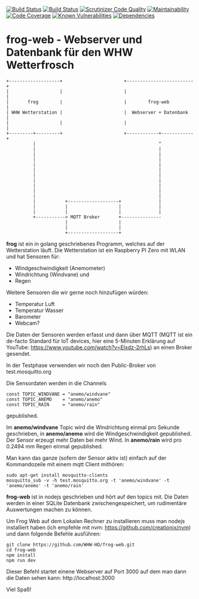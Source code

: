 [![Build Status](https://scrutinizer-ci.com/g/WHW-HD/frog-web/badges/build.png?b=master)](https://scrutinizer-ci.com/g/WHW-HD/frog-web/build-status/master)
[![Build Status](https://travis-ci.org/WHW-HD/frog-web.svg?branch=master)](https://travis-ci.org/WHW-HD/frog-web)
[![Scrutinizer Code Quality](https://scrutinizer-ci.com/g/WHW-HD/frog-web/badges/quality-score.png?b=master)](https://scrutinizer-ci.com/g/WHW-HD/frog-web/?branch=master)
[![Maintainability](https://api.codeclimate.com/v1/badges/77fd1061c8d28af970e7/maintainability)](https://codeclimate.com/github/WHW-HD/frog-web/maintainability)
[![Code Coverage](https://scrutinizer-ci.com/g/WHW-HD/frog-web/badges/coverage.png?b=master)](https://scrutinizer-ci.com/g/WHW-HD/frog-web/?branch=master)
[![Known Vulnerabilities](https://snyk.io/test/github/WHW-HD/frog-web/badge.svg)](https://snyk.io/test/github/WHW-HD/frog-web)
[![Dependencies](https://david-dm.org/WHW-HD/frog-web.svg)](https://david-dm.org/WHW-HD/frog-web.svg)

# frog-web - Webserver und Datenbank für den WHW Wetterfrosch

~~~~
+-------------------+                       +-------------------------+
|                   |                       |                         |
|       frog        |                       |        frog-web         |
| WHW Wetterstation |                       |  Webserver + Datenbank  |
|                   |                       |                         |
+---------+---------+                       +------------+------------+
          |                                              ^
          |                                              |
          |                                              |
          |                                              |
          |                                              |
          |                                              |
          |                                              |
          |                                              |
          |                                              |
          |                                              |
          |                                              |
          |           +-------------------+              |
          |           |                   |              |
          |           |                   |              |
          +-----------> MQTT Broker       +---------------
                      |                   |
                      |                   |
                      +-------------------+
~~~~

__frog__ ist ein in golang geschriebenes Programm, welches auf der Wetterstation läuft. Die Wetterstation ist ein 
Raspberry PI Zero mit WLAN und hat Sensoren für:

 - Windgeschwindigkeit (Anemometer)
 - Windrichtung (Windvane) und
 - Regen
 
 Weitere Sensoren die wir gerne noch hinzufügen würden:
 
 - Temperatur Luft
 - Temperatur Wasser
 - Barometer
 - Webcam?
 
 Die Daten der Sensoren werden erfasst und dann über MQTT (MQTT ist ein de-facto Standard für IoT devices, 
 hier eine 5-Minuten Erklärung auf YouTube: https://www.youtube.com/watch?v=EIxdz-2rhLs) an einen Broker gesendet.
 
 In der Testphase verwenden wir noch den Public-Broker von test.mosquitto.org
 
 Die Sensordaten werden in die Channels 
 
~~~
const TOPIC_WINDVANE = "anemo/windvane"
const TOPIC_ANEMO    = "anemo/anemo"
const TOPIC_RAIN     = "anemo/rain"
~~~

gepublished.

Im __anemo/windvane__ Topic wird die Windrichtung einmal pro Sekunde geschrieben, in __anemo/anemo__ wird die 
Windgeschwindigkeit gepublished. Der Sensor erzeugt mehr Daten bei mehr Wind. In __anemo/rain__ wird pro 0.2494 mm 
Regen einmal gepublished.

Man kann das ganze (sofern der Sensor aktiv ist) einfach auf der Kommandozeile mit einem mqtt Client mithören:

~~~
sudo apt-get install mosquitto-clients
mosquitto_sub -v -h test.mosquitto.org -t 'anemo/windvane' -t 'anemo/anemo' -t 'anemo/rain'
~~~

__frog-web__ ist in nodejs geschrieben und hört auf den topics mit. Die Daten werden in einer SQLite Datenbank 
zwischengespeichert, um rudimentäre Auswertungen machen zu können.

Um Frog Web auf dem Lokalen Rechner zu installieren muss man nodejs installiert haben (ich empfehle mit nvm: 
https://github.com/creationix/nvm) und dann folgende Befehle ausführen:

~~~
git clone https://github.com/WHW-HD/frog-web.git
cd frog-web
npm install
npm run dev
~~~

Dieser Befehl startet einene Webserver auf Port 3000 auf dem man dann die Daten sehen kann: http://localhost:3000

Viel Spaß!
 
